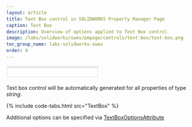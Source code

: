 ```yaml
---
layout: article
title: Text Box control in SOLIDWORKS Property Manager Page
caption: Text Box
description: Overview of options applied to Text Box control
image: /labs/solidworks/swex/pmpage/controls/text-box/text-box.png
toc_group_name: labs-solidworks-swex
order: 4
---
```

![Text Box control](text-box.png)

Text box control will be automatically generated for all properties of type *string*.

{% include code-tabs.html src="TextBox" %}

Additional options can be specified via [TextBoxOptionsAttribute](https://docs.codestack.net/swex/pmpage/html/T_CodeStack_SwEx_PMPage_Attributes_TextBoxOptionsAttribute.htm)
